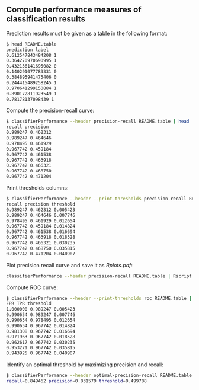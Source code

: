 ## Compute performance measures of classification results

Prediction results must be given as a table in the following format:
```sh
$ head README.table 
prediction label
0.612547843484208 1
0.364270970690995 1
0.432136141695082 0
0.140291077783331 0
0.384895941475406 0
0.244415489258245 1
0.970641299150884 1
0.890172811923549 1
0.78178137098439 1
```

Compute the precision-recall curve:
```sh
$ classifierPerformance --header precision-recall README.table | head
recall precision
0.989247 0.462312
0.989247 0.464646
0.978495 0.461929
0.967742 0.459184
0.967742 0.461538
0.967742 0.463918
0.967742 0.466321
0.967742 0.468750
0.967742 0.471204
```

Print thresholds columns:
```sh
$ classifierPerformance --header --print-thresholds precision-recall README.table | head
recall precision threshold
0.989247 0.462312 0.005423
0.989247 0.464646 0.007746
0.978495 0.461929 0.012654
0.967742 0.459184 0.014824
0.967742 0.461538 0.016694
0.967742 0.463918 0.018528
0.967742 0.466321 0.030235
0.967742 0.468750 0.035815
0.967742 0.471204 0.040907
```

Plot precision recall curve and save it as *Rplots.pdf*:
```sh
classifierPerformance --header precision-recall README.table | Rscript -e 't <- read.table(file("stdin"), header=T); plot(precision ~ recall, t, type="l")'
```

Compute ROC curve:
```sh
$ classifierPerformance --header --print-thresholds roc README.table | head
FPR TPR threshold
1.000000 0.989247 0.005423
0.990654 0.989247 0.007746
0.990654 0.978495 0.012654
0.990654 0.967742 0.014824
0.981308 0.967742 0.016694
0.971963 0.967742 0.018528
0.962617 0.967742 0.030235
0.953271 0.967742 0.035815
0.943925 0.967742 0.040907
```

Identify an optimal threshold by maximizing precision and recall:
```sh
$ classifierPerformance --header optimal-precision-recall README.table
recall=0.849462 precision=0.831579 threshold=0.499788
```
